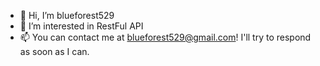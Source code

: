 - 👋 Hi, I’m blueforest529
- 👀 I’m interested in RestFul API
- 📫 You can contact me at blueforest529@gmail.com! I'll try to respond as soon as I can.

<!---
blueforest529/blueforest529 is a ✨ special ✨ repository because its `README.md` (this file) appears on your GitHub profile.
You can click the Preview link to take a look at your changes.
--->
